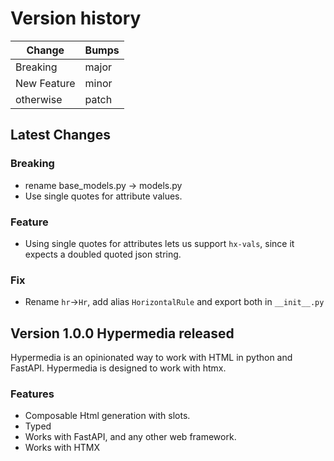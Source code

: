 # Version history

| Change | Bumps |
| - | - |
| Breaking | major |
| New Feature | minor |
| otherwise | patch |


## Latest Changes


### Breaking

* rename base_models.py -> models.py
* Use single quotes for attribute values.

### Feature

* Using single quotes for attributes lets us support `hx-vals`, since it expects a doubled quoted json string.


### Fix

* Rename `hr`->`Hr`, add alias `HorizontalRule` and export both in `__init__.py`

## Version 1.0.0 Hypermedia released

Hypermedia is an opinionated way to work with HTML in python and FastAPI. Hypermedia is designed to work with htmx.

### Features

* Composable Html generation with slots.
* Typed
* Works with FastAPI, and any other web framework.
* Works with HTMX

